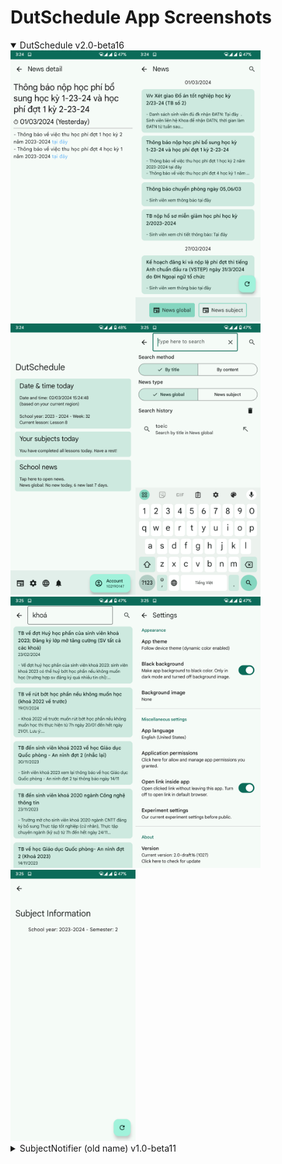 # DutSchedule App Screenshots

<details open>
	<summary>DutSchedule v2.0-beta16</summary>
	<img src="img/v2.0-beta16/Screenshot_20240302-152459_DutSchedule.png" alt="drawing" style="width:200px;"/><img src="img/v2.0-beta16/Screenshot_20240302-152455_DutSchedule.png" alt="drawing" style="width:200px;"/><img src="img/v2.0-beta16/Screenshot_20240302-152449_DutSchedule.png" alt="drawing" style="width:200px;"/><img src="img/v2.0-beta16/Screenshot_20240302-152511_DutSchedule.png" alt="drawing" style="width:200px;"/><img src="img/v2.0-beta16/Screenshot_20240302-152525_DutSchedule.png" alt="drawing" style="width:200px;"/><img src="img/v2.0-beta16/Screenshot_20240302-152539_DutSchedule.png" alt="drawing" style="width:200px;"/><img src="img/v2.0-beta16/Screenshot_20240302-152549_DutSchedule.png" alt="drawing" style="width:200px;"/>
</details>
<details>
    <summary>SubjectNotifier (old name) v1.0-beta11</summary>
    <img src="img/v1.0-beta11/Screenshot_20220904-155315_DUT.png" alt="drawing" style="width:200px;"/><img src="img/v1.0-beta11/Screenshot_20220904-155317_DUT.png" alt="drawing" style="width:200px;"/><img src="img/v1.0-beta11/Screenshot_20220904-155327_DUT.png" alt="drawing" style="width:200px;"/><img src="img/v1.0-beta11/Screenshot_20220904-155331_DUT.png" alt="drawing" style="width:200px;"/><img src="img/v1.0-beta11/Screenshot_20220904-155346_DUT.png" alt="drawing" style="width:200px;"/><img src="img/v1.0-beta11/Screenshot_20220904-155406_DUT.png" alt="drawing" style="width:200px;"/><img src="img/v1.0-beta11/Screenshot_20220904-155451_DUT.png" alt="drawing" style="width:200px;"/>
</details>
